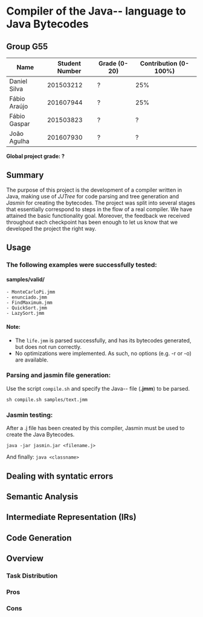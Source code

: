 # Compiler of the Java-- language to Java Bytecodes

## Group G55

| Name | Student Number | Grade (0-20) | Contribution (0-100%) |
| ---- | -------------- | ------------ | --------------------- |
| Daniel Silva | 201503212 | ? | 25% |
| Fábio Araújo | 201607944 | ? | 25% |
| Fábio Gaspar | 201503823 | ? | ? |
| João Agulha | 201607930 | ? | ? |

**Global project grade: ?**

## Summary

The purpose of this project is the development of a compiler written in Java, making use of _JJTree_ for code parsing and tree generation and _Jasmin_ for creating the bytecodes.
The project was split into several stages that essentially correspond to steps in the flow of a real compiler.
We have attained the basic functionality goal. Moreover, the feedback we received throughout each checkpoint has been enough to let us know that we developed the project the right way.

## Usage

### The following examples were successfully tested:

#### samples/valid/ 
    - MonteCarloPi.jmm
    - enunciado.jmm
    - FindMaximum.jmm
    - QuickSort.jmm
    - LazySort.jmm


#### Note:
 - The `life.jmm` is parsed successfully, and has its bytecodes generated, but does not run correctly.
 - No optimizations were implemented. As such, no options (e.g. -r or -o) are available.

### Parsing and jasmin file generation:

Use the script `compile.sh` and specify the Java-- file (**.jmm**) to be parsed.

```
sh compile.sh samples/text.jmm
```

### Jasmin testing:

After a .j file has been created by this compiler, Jasmin must be used to create the Java Bytecodes.

`java -jar jasmin.jar <filename.j>`

And finally: 
`java <classname>`


## Dealing with syntatic errors

## Semantic Analysis

## Intermediate Representation (IRs)

## Code Generation

## Overview

### Task Distribution

### Pros

### Cons